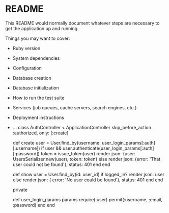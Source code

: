 # README

This README would normally document whatever steps are necessary to get the
application up and running.

Things you may want to cover:

* Ruby version

* System dependencies

* Configuration

* Database creation

* Database initialization

* How to run the test suite

* Services (job queues, cache servers, search engines, etc.)

* Deployment instructions

* ...
class AuthController < ApplicationController
    skip_before_action :authorized, only: [:create]

    def create
        user = User.find_by(username: user_login_params[:auth][:username])
        if user && user.authenticate(user_login_params[:auth][:password])
            token = issue_token(user)
            render json: {user: UsersSerializer.new(user), token: token}
        else
            render json: {error: 'That user could not be found'}, status: 401
        end
    end

    def show
       user = User.find_by(id: user_id)
       if logged_in?
           render json: user
       else
           render json: { error: 'No user could be found'}, status: 401
       end
    end

   private

    def user_login_params
        params.require(:user).permit(:username, :email, :password)
    end
end
